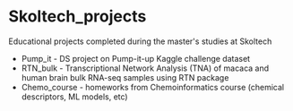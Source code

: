# Skoltech_projects
Educational projects completed during the master's studies at Skoltech


* Pump_it - DS project on Pump-it-up Kaggle challenge dataset
* RTN_bulk - Transcriptional Network Analysis (TNA) of macaca and human brain bulk RNA-seq samples using RTN package
* Chemo_course - homeworks from Chemoinformatics course (chemical descriptors, ML models, etc)
